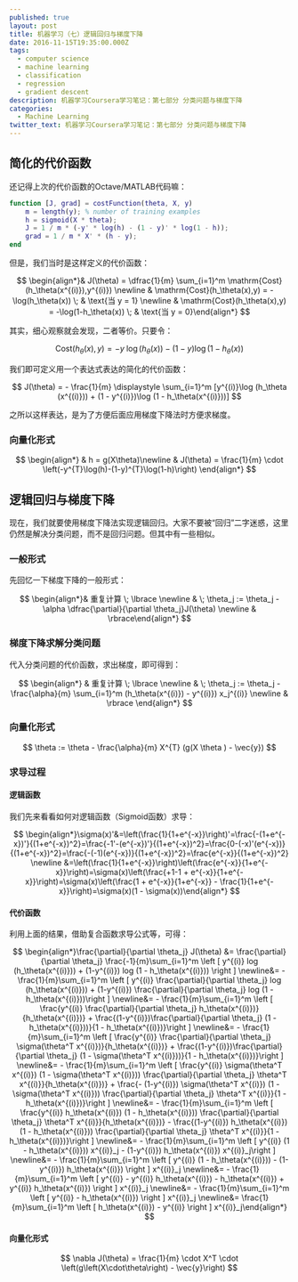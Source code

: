 ```yaml
---
published: true
layout: post
title: 机器学习（七）逻辑回归与梯度下降
date: 2016-11-15T19:35:00.000Z
tags:
  - computer science
  - machine learning
  - classification
  - regression
  - gradient descent
description: 机器学习Coursera学习笔记：第七部分 分类问题与梯度下降
categories:
  - Machine Learning
twitter_text: 机器学习Coursera学习笔记：第七部分 分类问题与梯度下降
---
```

## 简化的代价函数

还记得上次的代价函数的Octave/MATLAB代码嘛：

``` matlab
function [J, grad] = costFunction(theta, X, y)
    m = length(y); % number of training examples
    h = sigmoid(X * theta);
    J = 1 / m * (-y' * log(h) - (1 - y)' * log(1 - h));
    grad = 1 / m * X' * (h - y);
end
```

但是，我们当时是这样定义的代价函数：

$$
\begin{align*}& J(\theta) = \dfrac{1}{m} \sum_{i=1}^m \mathrm{Cost}(h_\theta(x^{(i)}),y^{(i)}) \newline & \mathrm{Cost}(h_\theta(x),y) = -\log(h_\theta(x)) \; & \text{当 y = 1} \newline & \mathrm{Cost}(h_\theta(x),y) = -\log(1-h_\theta(x)) \; & \text{当 y = 0}\end{align*}
$$

其实，细心观察就会发现，二者等价。只要令：

$$
\mathrm{Cost}(h_\theta(x),y) = - y \; \log(h_\theta(x)) - (1 - y) \log(1 - h_\theta(x))
$$

我们即可定义用一个表达式表达的简化的代价函数：

$$
J(\theta) = - \frac{1}{m} \displaystyle \sum_{i=1}^m [y^{(i)}\log (h_\theta (x^{(i)})) + (1 - y^{(i)})\log (1 - h_\theta(x^{(i)}))]
$$

之所以这样表达，是为了方便后面应用梯度下降法时方便求梯度。

### 向量化形式

$$
\begin{align*}
& h = g(X\theta)\newline
& J(\theta)  = \frac{1}{m} \cdot \left(-y^{T}\log(h)-(1-y)^{T}\log(1-h)\right)
\end{align*}
$$

## 逻辑回归与梯度下降

现在，我们就要使用梯度下降法实现逻辑回归。大家不要被“回归”二字迷惑，这里仍然是解决分类问题，而不是回归问题。但其中有一些相似。

### 一般形式

先回忆一下梯度下降的一般形式：

$$
\begin{align*}& 重复计算 \; \lbrace \newline & \; \theta_j := \theta_j - \alpha \dfrac{\partial}{\partial \theta_j}J(\theta) \newline & \rbrace\end{align*}
$$

### 梯度下降求解分类问题

代入分类问题的代价函数，求出梯度，即可得到：

$$
\begin{align*}
& 重复计算 \; \lbrace \newline
& \; \theta_j := \theta_j - \frac{\alpha}{m} \sum_{i=1}^m (h_\theta(x^{(i)}) - y^{(i)}) x_j^{(i)} \newline & \rbrace
\end{align*}
$$

### 向量化形式

$$
\theta := \theta - \frac{\alpha}{m} X^{T} (g(X \theta ) - \vec{y})
$$

### 求导过程

#### 逻辑函数

我们先来看看如何对逻辑函数（Sigmoid函数）求导：

$$
\begin{align*}\sigma(x)'&=\left(\frac{1}{1+e^{-x}}\right)'=\frac{-(1+e^{-x})'}{(1+e^{-x})^2}=\frac{-1'-(e^{-x})'}{(1+e^{-x})^2}=\frac{0-(-x)'(e^{-x})}{(1+e^{-x})^2}=\frac{-(-1)(e^{-x})}{(1+e^{-x})^2}=\frac{e^{-x}}{(1+e^{-x})^2} \newline &=\left(\frac{1}{1+e^{-x}}\right)\left(\frac{e^{-x}}{1+e^{-x}}\right)=\sigma(x)\left(\frac{+1-1 + e^{-x}}{1+e^{-x}}\right)=\sigma(x)\left(\frac{1 + e^{-x}}{1+e^{-x}} - \frac{1}{1+e^{-x}}\right)=\sigma(x)(1 - \sigma(x))\end{align*}
$$

#### 代价函数

利用上面的结果，借助复合函数求导公式等，可得：

$$
\begin{align*}\frac{\partial}{\partial \theta_j} J(\theta) &= \frac{\partial}{\partial \theta_j} \frac{-1}{m}\sum_{i=1}^m \left [ y^{(i)} log (h_\theta(x^{(i)})) + (1-y^{(i)}) log (1 - h_\theta(x^{(i)})) \right ] \newline&= - \frac{1}{m}\sum_{i=1}^m \left [     y^{(i)} \frac{\partial}{\partial \theta_j} log (h_\theta(x^{(i)}))   + (1-y^{(i)}) \frac{\partial}{\partial \theta_j} log (1 - h_\theta(x^{(i)}))\right ] \newline&= - \frac{1}{m}\sum_{i=1}^m \left [     \frac{y^{(i)} \frac{\partial}{\partial \theta_j} h_\theta(x^{(i)})}{h_\theta(x^{(i)})}   + \frac{(1-y^{(i)})\frac{\partial}{\partial \theta_j} (1 - h_\theta(x^{(i)}))}{1 - h_\theta(x^{(i)})}\right ] \newline&= - \frac{1}{m}\sum_{i=1}^m \left [     \frac{y^{(i)} \frac{\partial}{\partial \theta_j} \sigma(\theta^T x^{(i)})}{h_\theta(x^{(i)})}   + \frac{(1-y^{(i)})\frac{\partial}{\partial \theta_j} (1 - \sigma(\theta^T x^{(i)}))}{1 - h_\theta(x^{(i)})}\right ] \newline&= - \frac{1}{m}\sum_{i=1}^m \left [     \frac{y^{(i)} \sigma(\theta^T x^{(i)}) (1 - \sigma(\theta^T x^{(i)})) \frac{\partial}{\partial \theta_j} \theta^T x^{(i)}}{h_\theta(x^{(i)})}   + \frac{- (1-y^{(i)}) \sigma(\theta^T x^{(i)}) (1 - \sigma(\theta^T x^{(i)})) \frac{\partial}{\partial \theta_j} \theta^T x^{(i)}}{1 - h_\theta(x^{(i)})}\right ] \newline&= - \frac{1}{m}\sum_{i=1}^m \left [     \frac{y^{(i)} h_\theta(x^{(i)}) (1 - h_\theta(x^{(i)})) \frac{\partial}{\partial \theta_j} \theta^T x^{(i)}}{h_\theta(x^{(i)})}   - \frac{(1-y^{(i)}) h_\theta(x^{(i)}) (1 - h_\theta(x^{(i)})) \frac{\partial}{\partial \theta_j} \theta^T x^{(i)}}{1 - h_\theta(x^{(i)})}\right ] \newline&= - \frac{1}{m}\sum_{i=1}^m \left [     y^{(i)} (1 - h_\theta(x^{(i)})) x^{(i)}_j - (1-y^{(i)}) h_\theta(x^{(i)}) x^{(i)}_j\right ] \newline&= - \frac{1}{m}\sum_{i=1}^m \left [     y^{(i)} (1 - h_\theta(x^{(i)})) - (1-y^{(i)}) h_\theta(x^{(i)}) \right ] x^{(i)}_j \newline&= - \frac{1}{m}\sum_{i=1}^m \left [     y^{(i)} - y^{(i)} h_\theta(x^{(i)}) - h_\theta(x^{(i)}) + y^{(i)} h_\theta(x^{(i)}) \right ] x^{(i)}_j \newline&= - \frac{1}{m}\sum_{i=1}^m \left [ y^{(i)} - h_\theta(x^{(i)}) \right ] x^{(i)}_j  \newline&= \frac{1}{m}\sum_{i=1}^m \left [ h_\theta(x^{(i)}) - y^{(i)} \right ] x^{(i)}_j\end{align*}
$$

#### 向量化形式

$$
\nabla J(\theta) = \frac{1}{m} \cdot  X^T \cdot \left(g\left(X\cdot\theta\right) - \vec{y}\right)
$$
